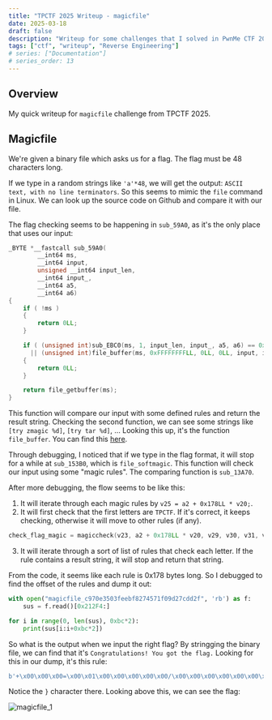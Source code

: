 ```yaml
---
title: "TPCTF 2025 Writeup - magicfile"
date: 2025-03-18
draft: false
description: "Writeup for some challenges that I solved in PwnMe CTF 2025."
tags: ["ctf", "writeup", "Reverse Engineering"]
# series: ["Documentation"]
# series_order: 13
---
```


## Overview

My quick writeup for `magicfile` challenge from TPCTF 2025.

## Magicfile

We're given a binary file which asks us for a flag. The flag must be 48 characters long.

If we type in a random strings like `'a'*48`, we will get the output: `ASCII text, with no line terminators`. So this seems to mimic the `file` command in Linux. We can look up the source code on Github and compare it with our file. 

The flag checking seems to be happening in `sub_59A0`, as it's the only place that uses our input:

```c
_BYTE *__fastcall sub_59A0(
        __int64 ms,
        __int64 input,
        unsigned __int64 input_len,
        __int64 input_,
        __int64 a5,
        __int64 a6)
{
    if ( !ms )
    {
        return 0LL;
    }

    if ( (unsigned int)sub_EBC0(ms, 1, input_len, input_, a5, a6) == 0xFFFFFFFF
      || (unsigned int)file_buffer(ms, 0xFFFFFFFFLL, 0LL, 0LL, input, input_len) == 0xFFFFFFFF )
    {
        return 0LL;
    }

    return file_getbuffer(ms);
}
```

This function will compare our input with some defined rules and return the result string. Checking the second function, we can see some strings like `[try zmagic %d]`, `[try tar %d]`, ... Looking this up, it's the function `file_buffer`. You can find this [here](https://github.com/file/file/blob/master/src/funcs.c#L323). 

Through debugging, I noticed that if we type in the flag format, it will stop for a while at `sub_153B0`, which is `file_softmagic`. This function will check our input using some "magic rules". The comparing function is `sub_13A70`. 

After more debugging, the flow seems to be like this:

1. It will iterate through each magic rules by `v25 = a2 + 0x178LL * v20;`.
2. It will first check that the first letters are `TPCTF`. If it's correct, it keeps checking, otherwise it will move to other rules (if any). 

```c
check_flag_magic = magiccheck(v23, a2 + 0x178LL * v20, v29, v30, v31, v32);
```
3. It will iterate through a sort of list of rules that check each letter. If the rule contains a result string, it will stop and return that string.

From the code, it seems like each rule is 0x178 bytes long. So I debugged to find the offset of the rules and dump it out:

```py
with open("magicfile_c970e3503feebf8274571f09d27cdd2f", 'rb') as f:
    sus = f.read()[0x212F4:]

for i in range(0, len(sus), 0xbc*2):
    print(sus[i:i+0xbc*2])
```

So what is the output when we input the right flag? By stringging the binary file, we can find that it's `Congratulations! You got the flag.` Looking for this in our dump, it's this rule:

```py
b'+\x00\x00\x00=\x00\x01\x00\x00\x00\x00\x00/\x00\x00\x00\x00\x00\x00\x00\xd4+\x00\x00\x00\x00\x00\x00\x00\x00\x00\x00}\x00\x00\x00\x00\x00\x00\x00\x00\x00\x00\x00\x00\x00\x00\x00\x00\x00\x00\x00\x00\x00\x00\x00\x00\x00\x00\x00\x00\x00\x00\x00\x00\x00\x00\x00\x00\x00\x00\x00\x00\x00\x00\x00\x00\x00\x00\x00\x00\x00\x00\x00\x00\x00\x00\x00\x00\x00\x00\x00\x00\x00\x00\x00\x00\x00\x00\x00\x00\x00\x00\x00\x00\x00\x00\x00\x00\x00\x00\x00\x00\x00\x00\x00\x00\x00\x00\x00\x00\x00\x00\x00\x00\x00\x00\x00\x00\x00\x00\x00\x00\x00\x00\x00\x00\x00\x00\x00\x00\x00\x00\x00\x00\x00\x00\x00\x00\x00\x00\x00\x00\x00\x00\x00\x00\x00\x00\x00Congratulations! You got the flag.\x00\x00\x00\x00\x00\x00\x00\x00\x00\x00\x00\x00\x00\x00\x00\x00\x00\x00\x00\x00\x00\x00\x00\x00\x00\x00\x00\x00\x00\x00\x00\x00\x00\x00\x00\x00\x00\x00\x00\x00\x00\x00\x00\x00\x00\x00\x00\x00\x00\x00\x00\x00\x00\x00\x00\x00\x00\x00\x00\x00\x00\x00\x00\x00\x00\x00\x00\x00\x00\x00\x00\x00\x00\x00\x00\x00\x00\x00\x00\x00\x00\x00\x00\x00\x00\x00\x00\x00\x00\x00\x00\x00\x00\x00\x00\x00\x00\x00\x00\x00\x00\x00\x00\x00\x00\x00\x00\x00\x00\x00\x00\x00\x00\x00\x00\x00\x00\x00\x00\x00\x00\x00\x00\x00\x00\x00\x00\x00\x00\x00\x00\x00\x00\x00\x00\x00\x00\x00\x00\x00\x00\x00\x00\x00\x00\x00\x00\x00\x00\x00\x00\x00\x00\x00\x00\x00\x00\x00\x00\x00\x00\x00\x00\x00\x00\x00\x00\x00\x00\x00\x00\x00\x00\x00\x00\x00\x00\x00\x00\x00\x00\x00'
```

Notice the `}` character there. Looking above this, we can see the flag:

![magicfile_1](writeups/TPCTF_2025/magicfile_1.png)

